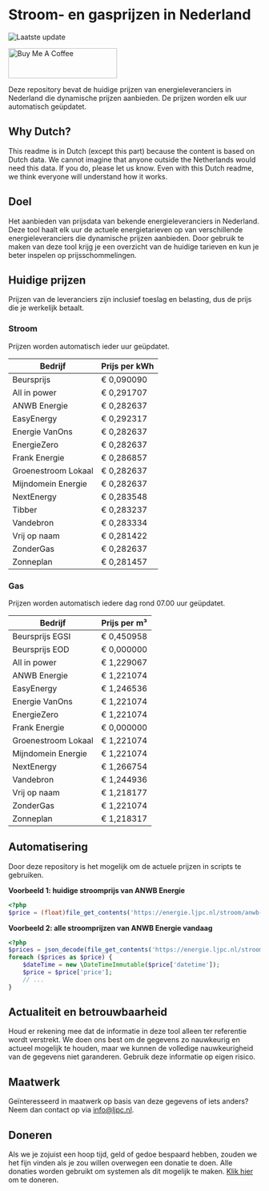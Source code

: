 # Stroom- en gasprijzen in Nederland

![Laatste update](https://img.shields.io/badge/laatste%20update-2023--11--24%2015%3A00%20CET-brightgreen)

<a href="https://www.buymeacoffee.com/Lars-" target="_blank"><img src="https://cdn.buymeacoffee.com/buttons/v2/default-orange.png" alt="Buy Me A Coffee" height="60" style="height: 60px !important;width: 217px !important;" ></a>

Deze repository bevat de huidige prijzen van energieleveranciers in Nederland die dynamische prijzen aanbieden. De prijzen worden elk uur automatisch geüpdatet.

## Why Dutch?

This readme is in Dutch (except this part) because the content is based on Dutch data. We cannot imagine that anyone outside the Netherlands would need this data. If you do, please let us know. Even with this Dutch readme, we think
everyone will understand how it works.

## Doel

Het aanbieden van prijsdata van bekende energieleveranciers in Nederland. Deze tool haalt elk uur de actuele energietarieven op van verschillende energieleveranciers die dynamische prijzen aanbieden. Door gebruik te maken van deze tool
krijg je een overzicht van de huidige tarieven en kun je beter inspelen op prijsschommelingen.

## Huidige prijzen

Prijzen van de leveranciers zijn inclusief toeslag en belasting, dus de prijs die je werkelijk betaalt.

### Stroom

Prijzen worden automatisch ieder uur geüpdatet.

 Bedrijf | Prijs per kWh 
---------|---------------
Beursprijs | € 0,090090
All in power | € 0,291707
ANWB Energie | € 0,282637
EasyEnergy | € 0,292317
Energie VanOns | € 0,282637
EnergieZero | € 0,282637
Frank Energie | € 0,286857
Groenestroom Lokaal | € 0,282637
Mijndomein Energie | € 0,282637
NextEnergy | € 0,283548
Tibber | € 0,283237
Vandebron | € 0,283334
Vrij op naam | € 0,281422
ZonderGas | € 0,282637
Zonneplan | € 0,281457


### Gas

Prijzen worden automatisch iedere dag rond 07.00 uur geüpdatet.

 Bedrijf | Prijs per m³ 
---------|--------------
Beursprijs EGSI | € 0,450958
Beursprijs EOD | € 0,000000
All in power | € 1,229067
ANWB Energie | € 1,221074
EasyEnergy | € 1,246536
Energie VanOns | € 1,221074
EnergieZero | € 1,221074
Frank Energie | € 0,000000
Groenestroom Lokaal | € 1,221074
Mijndomein Energie | € 1,221074
NextEnergy | € 1,266754
Vandebron | € 1,244936
Vrij op naam | € 1,218177
ZonderGas | € 1,221074
Zonneplan | € 1,218317


## Automatisering

Door deze repository is het mogelijk om de actuele prijzen in scripts te gebruiken.

**Voorbeeld 1: huidige stroomprijs van ANWB Energie**

```php
<?php
$price = (float)file_get_contents('https://energie.ljpc.nl/stroom/anwb-energie-nu.txt');

```

**Voorbeeld 2: alle stroomprijzen van ANWB Energie vandaag**

```php
<?php
$prices = json_decode(file_get_contents('https://energie.ljpc.nl/stroom/all-in-power-vandaag.json'),true);
foreach ($prices as $price) {
    $dateTime = new \DateTimeImmutable($price['datetime']);
    $price = $price['price'];
    // ...
}
```

## Actualiteit en betrouwbaarheid

Houd er rekening mee dat de informatie in deze tool alleen ter referentie wordt verstrekt. We doen ons best om de gegevens zo nauwkeurig en actueel mogelijk te houden, maar we kunnen de volledige nauwkeurigheid van de gegevens niet
garanderen. Gebruik deze informatie op eigen risico.

## Maatwerk

Geïnteresseerd in maatwerk op basis van deze gegevens of iets anders? Neem dan contact op
via [info@ljpc.nl](mailto:info@ljpc.nl?subject=Energie%20prijzen).

## Doneren

Als we je zojuist een hoop tijd, geld of gedoe bespaard hebben, zouden we het fijn vinden als je zou willen overwegen een
donatie te doen. Alle donaties worden gebruikt om systemen als dit mogelijk te
maken. [Klik hier](https://www.buymeacoffee.com/Lars-) om te doneren.
